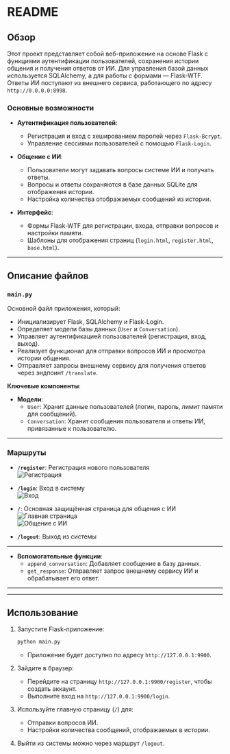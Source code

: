 # README

## Обзор
Этот проект представляет собой веб-приложение на основе Flask с функциями аутентификации пользователей, сохранения истории общения и получения ответов от ИИ. Для управления базой данных используется SQLAlchemy, а для работы с формами — Flask-WTF. Ответы ИИ поступают из внешнего сервиса, работающего по адресу `http://0.0.0.0:8998`.

### Основные возможности
- **Аутентификация пользователей**:
  - Регистрация и вход с хешированием паролей через `Flask-Bcrypt`.
  - Управление сессиями пользователей с помощью `Flask-Login`.

- **Общение с ИИ**:
  - Пользователи могут задавать вопросы системе ИИ и получать ответы.
  - Вопросы и ответы сохраняются в базе данных SQLite для отображения истории.
  - Настройка количества отображаемых сообщений из истории.

- **Интерфейс**:
  - Формы Flask-WTF для регистрации, входа, отправки вопросов и настройки памяти.
  - Шаблоны для отображения страниц (`login.html`, `register.html`, `base.html`).

---

## Описание файлов

### `main.py`
Основной файл приложения, который:
- Инициализирует Flask, SQLAlchemy и Flask-Login.
- Определяет модели базы данных (`User` и `Conversation`).
- Управляет аутентификацией пользователей (регистрация, вход, выход).
- Реализует функционал для отправки вопросов ИИ и просмотра истории общения.
- Отправляет запросы внешнему сервису для получения ответов через эндпоинт `/translate`.

**Ключевые компоненты**:
- **Модели**:
  - `User`: Хранит данные пользователей (логин, пароль, лимит памяти для сообщений).
  - `Conversation`: Хранит сообщения пользователя и ответы ИИ, привязанные к пользователю.

---

### Маршруты

- **`/register`**: Регистрация нового пользователя  
  ![Регистрация](https://post-images.org/download/194.113.153.253-desk/VbPvmyfk1733416444.png)

- **`/login`**: Вход в систему  
  ![Вход](https://post-images.org/download/194.113.153.253-desk/AulVbIzZ1733416497.png)

- **`/`**: Основная защищённая страница для общения с ИИ  
  ![Главная страница](https://post-images.org/download/194.113.153.253-desk/lCUKqrND1733416556.png)  
  ![Общение с ИИ](https://post-images.org/download/194.113.153.253-desk/YLUSg1BH1733416635.png)

- **`/logout`**: Выход из системы

---


- **Вспомогательные функции**:
  - `append_conversation`: Добавляет сообщение в базу данных.
  - `get_response`: Отправляет запрос внешнему сервису ИИ и обрабатывает его ответ.

---


---

## Использование

1. Запустите Flask-приложение:
   ```bash
   python main.py
   ```
   - Приложение будет доступно по адресу `http://127.0.0.1:9900`.

2. Зайдите в браузер:
   - Перейдите на страницу `http://127.0.0.1:9900/register`, чтобы создать аккаунт.
   - Выполните вход на `http://127.0.0.1:9900/login`.

3. Используйте главную страницу (`/`) для:
   - Отправки вопросов ИИ.
   - Настройки количества сообщений, отображаемых в истории.

4. Выйти из системы можно через маршрут `/logout`.

